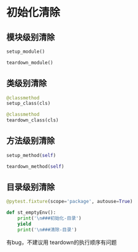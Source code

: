<!--
 * @Author: ZhXZhao
 * @Date: 2021-07-02 20:27:10
 * @LastEditors: ZhXZhao
 * @LastEditTime: 2021-07-02 21:51:58
 * @Description:
-->

# 初始化清除

## 模块级别清除

```py
setup_module()

teardown_module()
```

## 类级别清除

```py
@classmethod
setup_class(cls)

@classmethod
teardown_class(cls)
```

## 方法级别清除

```py
setup_method(self)

teardown_method(self)
```

## 目录级别清除

```py
@pytest.fixture(scope='package', autouse=True)

def st_emptyEnv():
    print('\n###初始化-目录')
    yield
    print('\n###清除-目录')
```
有bug，不建议用 teardown的执行顺序有问题
